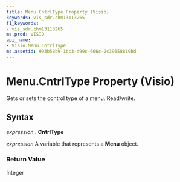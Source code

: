 ```yaml
---
title: Menu.CntrlType Property (Visio)
keywords: vis_sdr.chm13113265
f1_keywords:
- vis_sdr.chm13113265
ms.prod: VISIO
api_name:
- Visio.Menu.CntrlType
ms.assetid: 993b58b9-1bc3-d99c-606c-2c39658819bd
---
```



# Menu.CntrlType Property (Visio)

Gets or sets the control type of a menu. Read/write.


## Syntax

 _expression_ . **CntrlType**

 _expression_ A variable that represents a **Menu** object.


### Return Value

Integer


